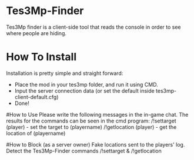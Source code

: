 # Tes3Mp-Finder
Tes3Mp finder is a client-side tool that reads the console in order to see where people are hiding.

# How To Install
Installation is pretty simple and straight forward:
- Place the mod in your tes3mp folder, and run it using CMD.
- Input the server connection data (or set the default inside tes3mp-client-default.cfg)
- Done!


#How to Use
Please write the following messages in the in-game chat. The results for the commands can be seen in the cmd program:
/!settarget (player) - set the target to (playername)
/!getlocation (player) - get the location of (playername)

#How to Block (as a server owner)
Fake locations sent to the players' log.
Detect the Tes3Mp-Finder commands /!settarget & /!getlocation
